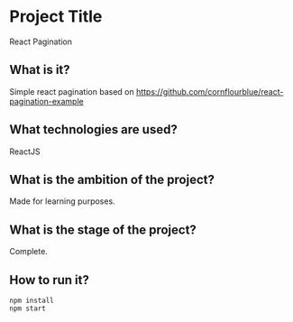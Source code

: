 # Project Title

React Pagination

## What is it?

Simple react pagination based on https://github.com/cornflourblue/react-pagination-example

## What technologies are used?

ReactJS

## What is the ambition of the project?

Made for learning purposes.

## What is the stage of the project?

Complete.

## How to run it?

```
npm install
npm start
```
